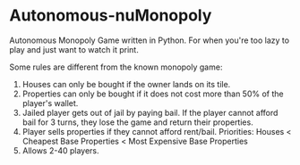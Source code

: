 # Autonomous-nuMonopoly
Autonomous Monopoly Game written in Python. For when you're too lazy to play and just want to watch it print.

Some rules are different from the known monopoly game:
1. Houses can only be bought if the owner lands on its tile.
2. Properties can only be bought if it does not cost more than 50% of the player's wallet.
3. Jailed player gets out of jail by paying bail. If the player cannot afford bail for 3 turns, they lose the game and return their properties.
4. Player sells properties if they cannot afford rent/bail. Priorities: Houses < Cheapest Base Properties < Most Expensive Base Properties
5. Allows 2-40 players.
